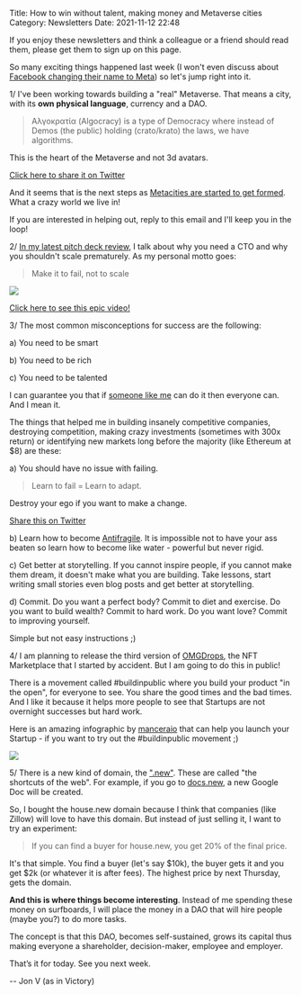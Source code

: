 Title: How to win without talent, making money and Metaverse cities
Category: Newsletters 
Date: 2021-11-12 22:48

If you enjoy these newsletters and think a colleague or a friend should read them, please get them to sign up on this page. 



So many exciting things happened last week (I won't even discuss about [Facebook changing their name to Meta](https://sendfox.com/trk/click/9x5v9g0p/vq6krd)) so let's jump right into it.



1/ I've been working towards building a "real" Metaverse. That means a city, with its **own physical language**, currency and a DAO.



> Αλγοκρατία (Algocracy) is a type of Democracy where instead of Demos (the public) holding (crato/krato) the laws, we have algorithms. 

This is the heart of the Metaverse and not 3d avatars.


[Click here to share it on Twitter](https://sendfox.com/trk/click/9x5v9g0p/k0kgdy)



And it seems that is the next steps as [Metacities are started to get formed](https://sendfox.com/trk/click/9x5v9g0p/742v6l). What a crazy world we live in!



If you are interested in helping out, reply to this email and I'll keep you in the loop!



2/ [In my latest pitch deck review](https://sendfox.com/trk/click/9x5v9g0p/69wwze), I talk about why you need a CTO and why you shouldn't scale prematurely. As my personal motto goes:


> Make it to fail, not to scale


![](https://ci5.googleusercontent.com/proxy/LxyS5acjdrGtjvJmaHwBPvOXvPJiDmXftTE5S6cMxnjO7kAAgUfIFcQs7Wej8dFTVt7GbHYFHJBou9-zi8nIMngMNvmUDA6DUFVnWHDzLLZPBhJCts83LrHWKanqj0EIhynrYg=s0-d-e1-ft#https://sendfoxprod.b-cdn.net/media/mafGqKDYXjqj6iDQoJc4Xn33SFM2QAClst5IcVDE16325)





[Click here to see this epic video!](https://sendfox.com/trk/click/9x5v9g0p/69wwze)



3/ The most common misconceptions for success are the following:

a) You need to be smart

b) You need to be rich

c) You need to be talented



I can guarantee you that if [someone like me](https://sendfox.com/trk/click/9x5v9g0p/op6649) can do it then everyone can. And I mean it.



The things that helped me in building insanely competitive companies, destroying competition, making crazy investments (sometimes with 300x return) or identifying new markets long before the majority (like Ethereum at $8) are these:



a) You should have no issue with failing.



> Learn to fail = Learn to adapt. 


Destroy your ego if you want to make a change. 



[Share this on Twitter](https://sendfox.com/trk/click/9x5v9g0p/xz0029)



b) Learn how to become [Antifragile](https://sendfox.com/trk/click/9x5v9g0p/qwnneg). It is impossible not to have your ass beaten so learn how to become like water - powerful but never rigid.



c) Get better at storytelling. If you cannot inspire people, if you cannot make them dream, it doesn't make what you are building. Take lessons, start writing small stories even blog posts and get better at storytelling.



d) Commit. Do you want a perfect body? Commit to diet and exercise. Do you want to build wealth? Commit to hard work. Do you want love? Commit to improving yourself.



Simple but not easy instructions ;)



4/ I am planning to release the third version of [OMGDrops](https://sendfox.com/trk/click/9x5v9g0p/dpzz70), the NFT Marketplace that I started by accident. But I am going to do this in public!



There is a movement called #buildinpublic where you build your product "in the open", for everyone to see. You share the good times and the bad times. And I like it because it helps more people to see that Startups are not overnight successes but hard work.



Here is an amazing infographic by [manceraio](https://sendfox.com/trk/click/9x5v9g0p/84xxl2) that can help you launch your Startup - if you want to try out the #buildinpublic movement ;)



![](https://ci5.googleusercontent.com/proxy/oeBR5CoTr340IWYcogZ4RMk9RV84Crf1m4H_ur7zUFqD5Z3y_X5Tvx19Y6f1oMUbZGBV3w3DWhYcR2x7RjsYewB8kMTGKkIgG2fp391kG9Klly3Oy5PKbsiR4br1y0dlFCr11w=s0-d-e1-ft#https://sendfoxprod.b-cdn.net/media/bW8CwS6KhzdB2n6dGnLXZQZO3udV8gDtnc9oCBA716325)





5/ There is a new kind of domain, the [".new"](https://sendfox.com/trk/click/9x5v9g0p/xz00y9). These are called "the shortcuts of the web". For example, if you go to [docs.new](https://sendfox.com/trk/click/9x5v9g0p/84xxl8), a new Google Doc will be created.



So, I bought the house.new domain because I think that companies (like Zillow) will love to have this domain. But instead of just selling it, I want to try an experiment:



> If you can find a buyer for house.new, you get 20% of the final price.


It's that simple. You find a buyer (let's say $10k), the buyer gets it and you get $2k (or whatever it is after fees). The highest price by next Thursday, gets the domain.



**And this is where things become interesting**. Instead of me spending these money on surfboards, I will place the money in a DAO that will hire people (maybe you?) to do more tasks.



The concept is that this DAO, becomes self-sustained, grows its capital thus making everyone a shareholder, decision-maker, employee and employer.



That’s it for today. See you next week.



-- Jon V (as in Victory)